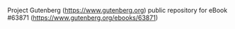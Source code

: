 Project Gutenberg (https://www.gutenberg.org) public repository for
eBook #63871 (https://www.gutenberg.org/ebooks/63871)
